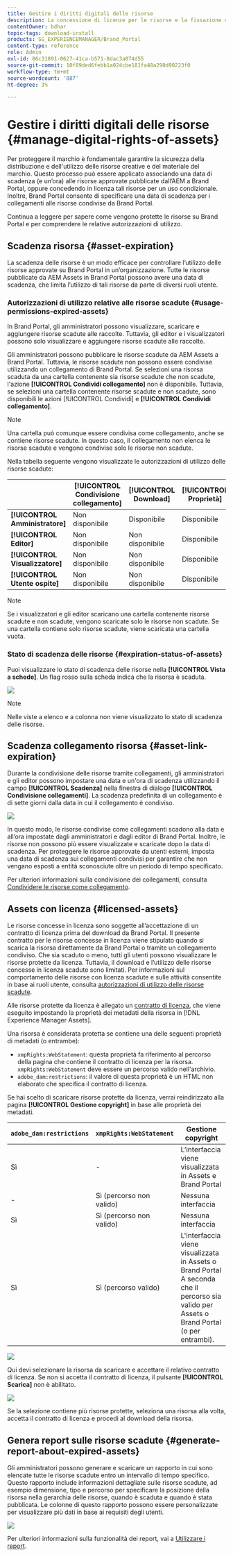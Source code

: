 ```yaml
---
title: Gestire i diritti digitali delle risorse
description: La concessione di licenze per le risorse e la fissazione della scadenza per le risorse e i collegamenti condivisi garantiscono l’utilizzo controllato di tali risorse e la loro salvaguardia.
contentOwner: bdhar
topic-tags: download-install
products: SG_EXPERIENCEMANAGER/Brand_Portal
content-type: reference
role: Admin
exl-id: 86c31891-0627-41ca-b571-8dac3a074d55
source-git-commit: 10f89ded6febb1a024cbe181fa48a290d90223f0
workflow-type: tm+mt
source-wordcount: '887'
ht-degree: 3%

---
```


# Gestire i diritti digitali delle risorse {#manage-digital-rights-of-assets}

Per proteggere il marchio è fondamentale garantire la sicurezza della distribuzione e dell&#39;utilizzo delle risorse creative e del materiale del marchio. Questo processo può essere applicato associando una data di scadenza (e un’ora) alle risorse approvate pubblicate dall’AEM a Brand Portal, oppure concedendo in licenza tali risorse per un uso condizionale. Inoltre, Brand Portal consente di specificare una data di scadenza per i collegamenti alle risorse condivise da Brand Portal.

Continua a leggere per sapere come vengono protette le risorse su Brand Portal e per comprendere le relative autorizzazioni di utilizzo.

## Scadenza risorsa {#asset-expiration}

La scadenza delle risorse è un modo efficace per controllare l’utilizzo delle risorse approvate su Brand Portal in un’organizzazione. Tutte le risorse pubblicate da AEM Assets in Brand Portal possono avere una data di scadenza, che limita l’utilizzo di tali risorse da parte di diversi ruoli utente.

### Autorizzazioni di utilizzo relative alle risorse scadute {#usage-permissions-expired-assets}

In Brand Portal, gli amministratori possono visualizzare, scaricare e aggiungere risorse scadute alle raccolte. Tuttavia, gli editor e i visualizzatori possono solo visualizzare e aggiungere risorse scadute alle raccolte.

Gli amministratori possono pubblicare le risorse scadute da AEM Assets a Brand Portal. Tuttavia, le risorse scadute non possono essere condivise utilizzando un collegamento di Brand Portal. Se selezioni una risorsa scaduta da una cartella contenente sia risorse scadute che non scadute, l&#39;azione **[!UICONTROL Condividi collegamento]** non è disponibile. Tuttavia, se selezioni una cartella contenente risorse scadute e non scadute, sono disponibili le azioni [!UICONTROL Condividi] e **[!UICONTROL Condividi collegamento]**.

>[!NOTE]
>
>Una cartella può comunque essere condivisa come collegamento, anche se contiene risorse scadute. In questo caso, il collegamento non elenca le risorse scadute e vengono condivise solo le risorse non scadute.

Nella tabella seguente vengono visualizzate le autorizzazioni di utilizzo delle risorse scadute:

|   | **[!UICONTROL Condivisione collegamento]** | **[!UICONTROL Download]** | **[!UICONTROL Proprietà]** | **[!UICONTROL Aggiungi alla raccolta]** | **[!UICONTROL Elimina]** |
|---|---|---|---|---|---|
| **[!UICONTROL Amministratore]** | Non disponibile | Disponibile | Disponibile | Disponibile | Disponibile |
| **[!UICONTROL Editor]** | Non disponibile | Non disponibile | Disponibile | Disponibile | Non disponibile |
| **[!UICONTROL Visualizzatore]** | Non disponibile | Non disponibile | Disponibile | Disponibile | Non disponibile |
| **[!UICONTROL Utente ospite]** | Non disponibile | Non disponibile | Disponibile | Disponibile | Non disponibile |

>[!NOTE]
>
>Se i visualizzatori e gli editor scaricano una cartella contenente risorse scadute e non scadute, vengono scaricate solo le risorse non scadute. Se una cartella contiene solo risorse scadute, viene scaricata una cartella vuota.

### Stato di scadenza delle risorse {#expiration-status-of-assets}

Puoi visualizzare lo stato di scadenza delle risorse nella **[!UICONTROL Vista a schede]**. Un flag rosso sulla scheda indica che la risorsa è scaduta.

![](assets/expired_assets_cardview.png)

>[!NOTE]
>
>Nelle viste a elenco e a colonna non viene visualizzato lo stato di scadenza delle risorse.

## Scadenza collegamento risorsa {#asset-link-expiration}

Durante la condivisione delle risorse tramite collegamenti, gli amministratori e gli editor possono impostare una data e un&#39;ora di scadenza utilizzando il campo **[!UICONTROL Scadenza]** nella finestra di dialogo **[!UICONTROL Condivisione collegamenti]**. La scadenza predefinita di un collegamento è di sette giorni dalla data in cui il collegamento è condiviso.

![](assets/asset-link-sharing.png)

In questo modo, le risorse condivise come collegamenti scadono alla data e all’ora impostate dagli amministratori e dagli editor di Brand Portal. Inoltre, le risorse non possono più essere visualizzate e scaricate dopo la data di scadenza. Per proteggere le risorse approvate da utenti esterni, imposta una data di scadenza sui collegamenti condivisi per garantire che non vengano esposti a entità sconosciute oltre un periodo di tempo specificato.

Per ulteriori informazioni sulla condivisione dei collegamenti, consulta [Condividere le risorse come collegamento](../using/brand-portal-link-share.md).

## Assets con licenza {#licensed-assets}

Le risorse concesse in licenza sono soggette all’accettazione di un contratto di licenza prima del download da Brand Portal. Il presente contratto per le risorse concesse in licenza viene stipulato quando si scarica la risorsa direttamente da Brand Portal o tramite un collegamento condiviso. Che sia scaduto o meno, tutti gli utenti possono visualizzare le risorse protette da licenza. Tuttavia, il download e l’utilizzo delle risorse concesse in licenza scadute sono limitati. Per informazioni sul comportamento delle risorse con licenza scadute e sulle attività consentite in base ai ruoli utente, consulta [autorizzazioni di utilizzo delle risorse scadute](../using/manage-digital-rights-of-assets.md#usage-permissions-expired-assets).

Alle risorse protette da licenza è allegato un [contratto di licenza](https://experienceleague.adobe.com/en/docs/experience-manager-65/content/assets/administer/drm), che viene eseguito impostando la proprietà dei metadati della risorsa in [!DNL Experience Manager Assets].

Una risorsa è considerata protetta se contiene una delle seguenti proprietà di metadati (o entrambe):

* `xmpRights:WebStatement`: questa proprietà fa riferimento al percorso della pagina che contiene il contratto di licenza per la risorsa. `xmpRights:WebStatement` deve essere un percorso valido nell&#39;archivio.
* `adobe_dam:restrictions`: il valore di questa proprietà è un HTML non elaborato che specifica il contratto di licenza.


Se hai scelto di scaricare risorse protette da licenza, verrai reindirizzato alla pagina **[!UICONTROL Gestione copyright]** in base alle proprietà dei metadati.

| `adobe_dam:restrictions` | `xmpRights:WebStatement` | Gestione copyright |
| --- | --- | --- |
| Sì | - | L’interfaccia viene visualizzata in Assets e Brand Portal |
| - | Sì (percorso non valido) | Nessuna interfaccia |
| Sì | Sì (percorso non valido) | Nessuna interfaccia |
| Sì | Sì (percorso valido) | L&#39;interfaccia viene visualizzata in Assets o Brand Portal</br>A seconda che il percorso sia valido per Assets o Brand Portal (o per entrambi). |

![](assets/asset-copyright-mgmt.png)

Qui devi selezionare la risorsa da scaricare e accettare il relativo contratto di licenza. Se non si accetta il contratto di licenza, il pulsante **[!UICONTROL Scarica]** non è abilitato.

![](assets/licensed-asset-download-2.png)

Se la selezione contiene più risorse protette, seleziona una risorsa alla volta, accetta il contratto di licenza e procedi al download della risorsa.

## Genera report sulle risorse scadute {#generate-report-about-expired-assets}

Gli amministratori possono generare e scaricare un rapporto in cui sono elencate tutte le risorse scadute entro un intervallo di tempo specifico. Questo rapporto include informazioni dettagliate sulle risorse scadute, ad esempio dimensione, tipo e percorso per specificare la posizione della risorsa nella gerarchia delle risorse, quando è scaduta e quando è stata pubblicata. Le colonne di questo rapporto possono essere personalizzate per visualizzare più dati in base ai requisiti degli utenti.

![](assets/assets-expired.png)

Per ulteriori informazioni sulla funzionalità dei report, vai a [Utilizzare i report](../using/brand-portal-reports.md#work-with-reports).
